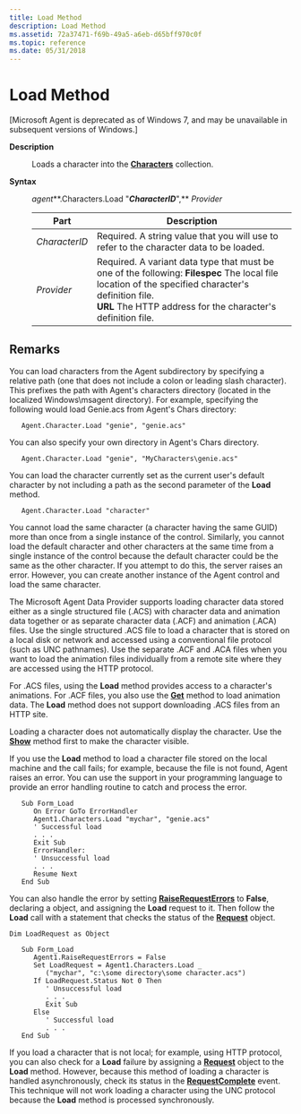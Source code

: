 ```yaml
---
title: Load Method
description: Load Method
ms.assetid: 72a37471-f69b-49a5-a6eb-d65bff970c0f
ms.topic: reference
ms.date: 05/31/2018
---
```


# Load Method

\[Microsoft Agent is deprecated as of Windows 7, and may be unavailable in subsequent versions of Windows.\]

<dl> <dt>

<span id="Description"></span><span id="description"></span><span id="DESCRIPTION"></span>**Description**
</dt> <dd>

Loads a character into the [**Characters**](/windows/desktop/lwef/the-characters-object) collection.

</dd> <dt>

<span id="Syntax"></span><span id="syntax"></span><span id="SYNTAX"></span>**Syntax**
</dt> <dd>

*agent***.Characters.Load "***CharacterID***",** *Provider*



| Part          | Description                                                                                                                                                                                                                              |
|---------------|------------------------------------------------------------------------------------------------------------------------------------------------------------------------------------------------------------------------------------------|
| *CharacterID* | Required. A string value that you will use to refer to the character data to be loaded.                                                                                                                                                  |
| *Provider*    | Required. A variant data type that must be one of the following: **Filespec** The local file location of the specified character's definition file. <br/> **URL** The HTTP address for the character's definition file.<br/> |



 

</dd> </dl>

## Remarks

You can load characters from the Agent subdirectory by specifying a relative path (one that does not include a colon or leading slash character). This prefixes the path with Agent's characters directory (located in the localized Windows\\msagent directory). For example, specifying the following would load Genie.acs from Agent's Chars directory:


```
   Agent.Character.Load "genie", "genie.acs"
```



You can also specify your own directory in Agent's Chars directory.


```
   Agent.Character.Load "genie", "MyCharacters\genie.acs"
```



You can load the character currently set as the current user's default character by not including a path as the second parameter of the **Load** method.


```
   Agent.Character.Load "character"
```



You cannot load the same character (a character having the same GUID) more than once from a single instance of the control. Similarly, you cannot load the default character and other characters at the same time from a single instance of the control because the default character could be the same as the other character. If you attempt to do this, the server raises an error. However, you can create another instance of the Agent control and load the same character.

The Microsoft Agent Data Provider supports loading character data stored either as a single structured file (.ACS) with character data and animation data together or as separate character data (.ACF) and animation (.ACA) files. Use the single structured .ACS file to load a character that is stored on a local disk or network and accessed using a conventional file protocol (such as UNC pathnames). Use the separate .ACF and .ACA files when you want to load the animation files individually from a remote site where they are accessed using the HTTP protocol.

For .ACS files, using the **Load** method provides access to a character's animations. For .ACF files, you also use the [**Get**](get-method.md) method to load animation data. The **Load** method does not support downloading .ACS files from an HTTP site.

Loading a character does not automatically display the character. Use the [**Show**](show-method.md) method first to make the character visible.

If you use the **Load** method to load a character file stored on the local machine and the call fails; for example, because the file is not found, Agent raises an error. You can use the support in your programming language to provide an error handling routine to catch and process the error.


```
   Sub Form_Load
      On Error GoTo ErrorHandler
      Agent1.Characters.Load "mychar", "genie.acs"
      ' Successful load
      . . .
      Exit Sub
      ErrorHandler:
      ' Unsuccessful load
      . . .
      Resume Next
   End Sub
```



You can also handle the error by setting [**RaiseRequestErrors**](https://www.bing.com/search?q=**RaiseRequestErrors**) to **False**, declaring a object, and assigning the **Load** request to it. Then follow the **Load** call with a statement that checks the status of the [**Request**](/windows/desktop/lwef/the-request-object) object.


```
Dim LoadRequest as Object

   Sub Form_Load
      Agent1.RaiseRequestErrors = False
      Set LoadRequest = Agent1.Characters.Load _
         ("mychar", "c:\some directory\some character.acs")
      If LoadRequest.Status Not 0 Then
         ' Unsuccessful load
         . . .
         Exit Sub
      Else 
         ' Successful load
         . . .
   End Sub
```



If you load a character that is not local; for example, using HTTP protocol, you can also check for a **Load** failure by assigning a [**Request**](/windows/desktop/lwef/the-request-object) object to the **Load** method. However, because this method of loading a character is handled asynchronously, check its status in the [**RequestComplete**](requestcomplete-event.md) event. This technique will not work loading a character using the UNC protocol because the **Load** method is processed synchronously.

 

